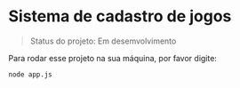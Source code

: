 <h1>Sistema de cadastro de jogos</h1>

> Status do projeto: Em desemvolvimento

Para rodar esse projeto na sua máquina, por favor digite:

```
node app.js
```

